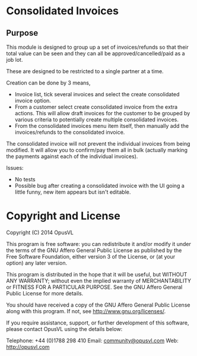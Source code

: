 # Consolidated Invoices

## Purpose

This module is designed to group up a set of invoices/refunds so that their 
total value can be seen and they can all be approved/cancelled/paid as a job 
lot.

These are designed to be restricted to a single partner at a time.

Creation can be done by 3 means,

* Invoice list, tick several invoices and select the create consolidated 
  invoice option. 
* From a customer select create consolidated invoice from the extra actions.
  This will allow draft invoices for the customer to be grouped by various
  criteria to potentially create multiple consolidated invoices.
* From the consolidated invoices menu item itself, then manually add the 
  invoices/refunds to the consolidated invoice.

The consolidated invoice will not prevent the individual invoices from being
modified.  It will allow you to confirm/pay them all in bulk (actually marking
the payments against each of the individual invoices).

Issues:

* No tests
* Possible bug after creating a consolidated invoice with the UI going a 
  little funny, new item appears but isn't editable.

# Copyright and License

Copyright (C) 2014 OpusVL

This program is free software: you can redistribute it and/or modify
it under the terms of the GNU Affero General Public License as
published by the Free Software Foundation, either version 3 of the
License, or (at your option) any later version.

This program is distributed in the hope that it will be useful,
but WITHOUT ANY WARRANTY; without even the implied warranty of
MERCHANTABILITY or FITNESS FOR A PARTICULAR PURPOSE.  See the
GNU Affero General Public License for more details.

You should have received a copy of the GNU Affero General Public License
along with this program.  If not, see <http://www.gnu.org/licenses/>.

If you require assistance, support, or further development of this
software, please contact OpusVL using the details below:

Telephone: +44 (0)1788 298 410
Email: community@opusvl.com
Web: http://opusvl.com

